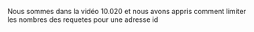 Nous sommes dans la vidéo 10.020 et nous avons appris comment limiter les nombres des requetes pour une adresse id
